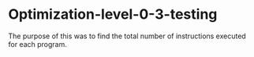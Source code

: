 # Optimization-level-0-3-testing
The purpose of this was to find the total number of instructions executed for each program.
